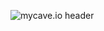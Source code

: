 ![mycave.io header](https://image.noelshack.com/fichiers/2023/10/4/1678401963-my-cave-io-header.png)